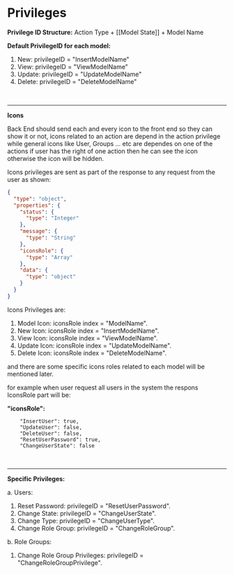 # Privileges

**Privilege ID Structure:** Action Type + [[Model State]] + Model Name

**Default PrivilegeID for each model:**
1. New: privilegeID = "InsertModelName"
2. View: privilegeID = "ViewModelName"
3. Update: privilegeID = "UpdateModelName"
4. Delete: privilegeID = "DeleteModelName"

<br>
<hr>

**Icons**

Back End should send each and every icon to the front end so they can show it or not,
icons related to an action are depend in the action privilege while general icons like
User, Groups ... etc are dependes on one of the actions if user has the right of one action
then he can see the icon otherwise the icon will be hidden.

Icons privileges are sent as part of the response to any request from the user as shown:
```json json_schema
{
  "type": "object",
  "properties": {
    "status": {
      "type": "Integer"
    },
    "message": {
      "type": "String"
    },
    "iconsRole": {
      "type": "Array"
    },
    "data": {
      "type": "object"
    }
  }
}
```
Icons Privileges are:
1. Model Icon: iconsRole index = "ModelName".
2. New Icon: iconsRole index = "InsertModelName".
3. View Icon: iconsRole index = "ViewModelName".
4. Update Icon: iconsRole index = "UpdateModelName".
5. Delete Icon: iconsRole index = "DeleteModelName".

and there are some specific icons roles related to each model will be mentioned later.

for example when user request all users in the system the respons IconsRole part will be:

  **"iconsRole":**

        "InsertUser": true,
        "UpdateUser": false,
        "DeleteUser": false,
        "ResetUserPassword": true,
        "ChangeUserState": false

<br>
<hr>

**Specific Privileges:**

a. Users:
1. Reset Password: privilegeID = "ResetUserPassword".
2. Change State:  privilegeID = "ChangeUserState".
3. Change Type: privilegeID = "ChangeUserType".
4. Change Role Group: privilegeID = "ChangeRoleGroup".

b. Role Groups:
1. Change Role Group Privileges: privilegeID = "ChangeRoleGroupPrivilege".